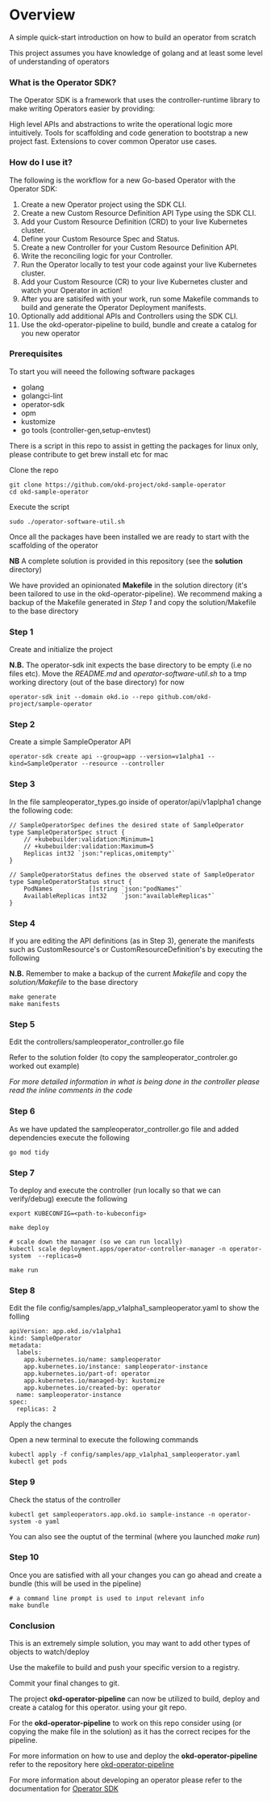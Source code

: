 # Overview

A simple quick-start introduction on how to build an operator from scratch

This project assumes you have knowledge of golang and at least some level of understanding of operators

### What is the Operator SDK?

The Operator SDK is a framework that uses the controller-runtime library to make writing Operators easier by providing:

High level APIs and abstractions to write the operational logic more intuitively.
Tools for scaffolding and code generation to bootstrap a new project fast.
Extensions to cover common Operator use cases.

### How do I use it?

The following is the workflow for a new Go-based Operator with the Operator SDK:
 
 1.  Create a new Operator project using the SDK CLI.
 2.  Create a new Custom Resource Definition API Type using the SDK CLI.
 3.  Add your Custom Resource Definition (CRD) to your live Kubernetes cluster.
 4.  Define your Custom Resource Spec and Status.
 5.  Create a new Controller for your Custom Resource Definition API.
 6.  Write the reconciling logic for your Controller.
 7.  Run the Operator locally to test your code against your live Kubernetes cluster.
 8.  Add your Custom Resource (CR) to your live Kubernetes cluster and watch your Operator in action!
 9.  After you are satisifed with your work, run some Makefile commands to build and generate the Operator Deployment manifests.
 10. Optionally add additional APIs and Controllers using the SDK CLI.
 11. Use the okd-operator-pipeline to build, bundle and create a catalog for you new operator


### Prerequisites 

To start you will neeed the following software packages

- golang
- golangci-lint
- operator-sdk
- opm
- kustomize
- go tools (controller-gen,setup-envtest)

There is a script in this repo to assist in getting the packages for 
linux only, please contribute to get brew install etc for mac

Clone the repo 

```
git clone https://github.com/okd-project/okd-sample-operator
cd okd-sample-operator
```

Execute the script 

```
sudo ./operator-software-util.sh

```

Once all the packages have been installed we are ready to start with the scaffolding of the operator

**NB** A complete solution is provided in this repository (see the **solution** directory)

We have provided an opinionated **Makefile** in the solution directory (it's been tailored to use in the okd-operator-pipeline). 
We recommend making a backup of the Makefile generated in *Step 1* and copy the solution/Makefile to the base directory


### Step 1

Create and initialize the project

**N.B.** The operator-sdk init expects the base directory to be empty (i.e no files etc).
Move the *README.md* and *operator-software-util.sh* to a tmp working directory (out of the base directory) for now

```
operator-sdk init --domain okd.io --repo github.com/okd-project/sample-operator
```

### Step 2

Create a simple SampleOperator API

```
operator-sdk create api --group=app --version=v1alpha1 --kind=SampleOperator --resource --controller
```
### Step 3

In the file sampleoperator_types.go inside of operator/api/v1aplpha1 change the following code:

```
// SampleOperatorSpec defines the desired state of SampleOperator
type SampleOperatorSpec struct {
	// +kubebuilder:validation:Minimum=1
	// +kubebuilder:validation:Maximum=5
	Replicas int32 `json:"replicas,omitempty"`
}

// SampleOperatorStatus defines the observed state of SampleOperator
type SampleOperatorStatus struct {
	PodNames          []string `json:"podNames"`
	AvailableReplicas int32    `json:"availableReplicas"`
}
```

### Step 4

If you are editing the API definitions (as in Step 3), generate the manifests such 
as CustomResource's or CustomResourceDefinition's by executing the following

**N.B.** Remember to make a backup of the current *Makefile* and copy the *solution/Makefile* to the base directory


```
make generate
make manifests
```

### Step 5

Edit the controllers/sampleoperator_controller.go file

Refer to the solution folder (to copy the sampleoperator_controler.go worked out example)

*For more detailed information in what is being done in the controller
please read the inline comments in the code*

### Step 6 

As we have updated the sampleoperator_controller.go file and added dependencies execute the following

```
go mod tidy
```

### Step 7
To deploy and execute the controller (run locally so that we can verify/debug)
execute the following

```
export KUBECONFIG=<path-to-kubeconfig>

make deploy

# scale down the manager (so we can run locally)
kubectl scale deployment.apps/operator-controller-manager -n operator-system  --replicas=0

make run
```

### Step 8

Edit the file config/samples/app_v1alpha1_sampleoperator.yaml to show the folling

```
apiVersion: app.okd.io/v1alpha1
kind: SampleOperator
metadata:
  labels:
    app.kubernetes.io/name: sampleoperator
    app.kubernetes.io/instance: sampleoperator-instance
    app.kubernetes.io/part-of: operator
    app.kubernetes.io/managed-by: kustomize
    app.kubernetes.io/created-by: operator
  name: sampleoperator-instance
spec:
  replicas: 2
```

Apply the changes

Open a new terminal to execute the following commands

```
kubectl apply -f config/samples/app_v1alpha1_sampleoperator.yaml
kubectl get pods

```

### Step 9

Check the status of the controller 

```
kubectl get sampleoperators.app.okd.io sample-instance -n operator-system -o yaml 
```

You can also see the ouptut of the terminal (where you launched *make run*)


### Step 10

Once you are satisfied with all your changes you can go ahead and create a bundle 
(this will be used in the pipeline) 

```
# a command line prompt is used to input relevant info 
make bundle

```

### Conclusion

This is an extremely simple solution, you may want to add other types of objects to watch/deploy

Use the makefile to build and push your specific version to a registry.

Commit your final changes to git. 

The project **okd-operator-pipeline** can now be utilized to build, deploy and create a catalog for this operator.
using your git repo.

For the **okd-operator-pipeline** to work on this repo consider using (or copying the make file in the solution)
as it has the correct recipes for the pipeline.

For more information on how to use and deploy the **okd-operator-pipeline** refer to the repository here 
[okd-operator-pipeline](https://github.com/okd-project/okd-operator-pipeline)

For more information about developing an operator please refer to the documentation for 
[Operator SDK](https://sdk.operatorframework.io/docs/building-operators/golang/quickstart/)
